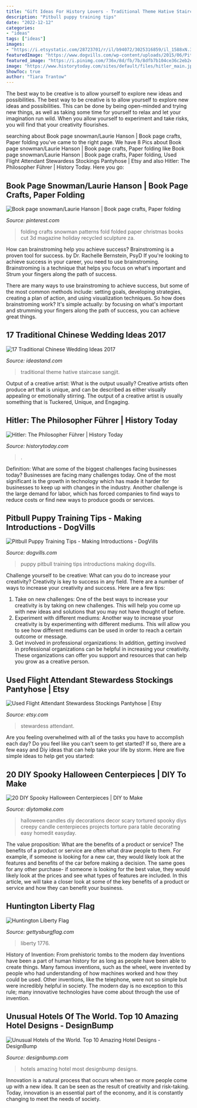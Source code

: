 ```yaml
---
title: "Gift Ideas For History Lovers - Traditional Theme Hative Staircase Sangjit"
description: "Pitbull puppy training tips"
date: "2022-12-12"
categories:
- "ideas"
tags: ["ideas"]
images:
- "https://i.etsystatic.com/28723701/r/il/b94072/3025316859/il_1588xN.3025316859_7qal.jpg"
featuredImage: "https://www.dogvills.com/wp-content/uploads/2015/06/Pitbull-Puppy-Training-Tips-ntroductions.jpg"
featured_image: "https://i.pinimg.com/736x/8d/fb/7b/8dfb7b104ce36c2eb2ea1e07ba566728--book-folding-folded-book-art.jpg"
image: "https://www.historytoday.com/sites/default/files/hitler_main.jpg"
ShowToc: true
author: "Tiara Trantow"
---
```



The best way to be creative is to allow yourself to explore new ideas and possibilities.
The best way to be creative is to allow yourself to explore new ideas and possibilities. This can be done by being open-minded and trying new things, as well as taking some time for yourself to relax and let your imagination run wild. When you allow yourself to experiment and take risks, you will find that your creativity flourishes.

	

		
searching about Book page snowman/Laurie Hanson | Book page crafts, Paper folding you've came to the right page. We have 8 Pics about Book page snowman/Laurie Hanson | Book page crafts, Paper folding like Book page snowman/Laurie Hanson | Book page crafts, Paper folding, Used Flight Attendant Stewardess Stockings Pantyhose | Etsy and also Hitler: The Philosopher Führer | History Today. Here you go:
		
    
## Book Page Snowman/Laurie Hanson | Book Page Crafts, Paper Folding

<img loading=lazy src="https://i.pinimg.com/736x/8d/fb/7b/8dfb7b104ce36c2eb2ea1e07ba566728--book-folding-folded-book-art.jpg" onerror="this.onerror=null;this.src='https://tse2.mm.bing.net/th?id=OIP.PhWFx2s0rqhZnGapG_o3BwHaJ3&amp;pid=15.1';" alt="Book page snowman/Laurie Hanson | Book page crafts, Paper folding">

_Source: pinterest.com_

>folding crafts snowman patterns fold folded paper christmas books cut 3d magazine holiday recycled sculpture za. 

	

How can brainstroming help you achieve success?
Brainstroming is a proven tool for success. by Dr. Rachelle Bernstein, PsyD
If you're looking to achieve success in your career, you need to use brainstroming. Brainstroming is a technique that helps you focus on what's important and Strum your fingers along the path of success.

There are many ways to use brainstroming to achieve success, but some of the most common methods include: setting goals, developing strategies, creating a plan of action, and using visualization techniques. So how does brainstroming work? It's simple actually: by focusing on what's important and strumming your fingers along the path of success, you can achieve great things.

    
## 17 Traditional Chinese Wedding Ideas 2017

<img loading=lazy src="https://ideastand.com/wp-content/uploads/2015/09/7-chinese-wedding-decoration-lamp.jpg" onerror="this.onerror=null;this.src='https://tse1.mm.bing.net/th?id=OIP.5QMx11TjwofrESvkVjcv8QHaJ4&amp;pid=15.1';" alt="17 Traditional Chinese Wedding Ideas 2017">

_Source: ideastand.com_

>traditional theme hative staircase sangjit. 

	

Output of a creative artist: What is the output usually?
Creative artists often produce art that is unique, and can be described as either visually appealing or emotionally stirring. The output of a creative artist is usually something that is Tuckered, Unique, and Engaging.

    
## Hitler: The Philosopher Führer | History Today

<img loading=lazy src="https://www.historytoday.com/sites/default/files/hitler_main.jpg" onerror="this.onerror=null;this.src='https://tse2.mm.bing.net/th?id=OIP.CmjtBhMlrVTg8QYW5-yNJwAAAA&amp;pid=15.1';" alt="Hitler: The Philosopher Führer | History Today">

_Source: historytoday.com_

>. 

	

Definition: What are some of the biggest challenges facing businesses today?
Businesses are facing many challenges today. One of the most significant is the growth in technology which has made it harder for businesses to keep up with changes in the industry. Another challenge is the large demand for labor, which has forced companies to find ways to reduce costs or find new ways to produce goods or services.

    
## Pitbull Puppy Training Tips - Making Introductions - DogVills

<img loading=lazy src="https://www.dogvills.com/wp-content/uploads/2015/06/Pitbull-Puppy-Training-Tips-ntroductions.jpg" onerror="this.onerror=null;this.src='https://tse3.mm.bing.net/th?id=OIP.Zh_tjtIC8VsgqJ4rOCIRDwHaLH&amp;pid=15.1';" alt="Pitbull Puppy Training Tips - Making Introductions - DogVills">

_Source: dogvills.com_

>puppy pitbull training tips introductions making dogvills. 

	

Challenge yourself to be creative: What can you do to increase your creativity?
Creativity is key to success in any field. There are a number of ways to increase your creativity and success. Here are a few tips: 
1. Take on new challenges: One of the best ways to increase your creativity is by taking on new challenges. This will help you come up with new ideas and solutions that you may not have thought of before. 
2. Experiment with different mediums: Another way to increase your creativity is by experimenting with different mediums. This will allow you to see how different mediums can be used in order to reach a certain outcome or message. 
3. Get involved in professional organizations: In addition, getting involved in professional organizations can be helpful in increasing your creativity. These organizations can offer you support and resources that can help you grow as a creative person.

    
## Used Flight Attendant Stewardess Stockings Pantyhose | Etsy

<img loading=lazy src="https://i.etsystatic.com/28723701/r/il/b94072/3025316859/il_1588xN.3025316859_7qal.jpg" onerror="this.onerror=null;this.src='https://tse3.mm.bing.net/th?id=OIP.CWIsEE7-HL0yc73bhxL0ZAHaJ3&amp;pid=15.1';" alt="Used Flight Attendant Stewardess Stockings Pantyhose | Etsy">

_Source: etsy.com_

>stewardess attendant. 

	

Are you feeling overwhelmed with all of the tasks you have to accomplish each day? Do you feel like you can't seem to get started? If so, there are a few easy and Diy ideas that can help take your life by storm. Here are five simple ideas to help get you started:

    
## 20 DIY Spooky Halloween Centerpieces | DIY To Make

<img loading=lazy src="http://www.diytomake.com/wp-content/uploads/2015/10/Tortured-Candles-DIY.jpg" onerror="this.onerror=null;this.src='https://tse4.mm.bing.net/th?id=OIP.je7ZnhGfgewzOKlcVxQn2QHaLE&amp;pid=15.1';" alt="20 DIY Spooky Halloween Centerpieces | DIY to Make">

_Source: diytomake.com_

>halloween candles diy decorations decor scary tortured spooky diys creepy candle centerpieces projects torture para table decorating easy homedit easyday. 

	

The value proposition: What are the benefits of a product or service?
The benefits of a product or service are often what draw people to them. For example, if someone is looking for a new car, they would likely look at the features and benefits of the car before making a decision. The same goes for any other purchase- if someone is looking for the best value, they would likely look at the prices and see what types of features are included. In this article, we will take a closer look at some of the key benefits of a product or service and how they can benefit your business.

    
## Huntington Liberty Flag

<img loading=lazy src="https://www.gettysburgflag.com/media/catalog/product/cache/2/thumbnail/1040x/040ec09b1e35df139433887a97daa66f/2/0/20201104_081839.jpg" onerror="this.onerror=null;this.src='https://tse2.mm.bing.net/th?id=OIP.U0M1_7oDqRYHFBgcyRpCfgHaNK&amp;pid=15.1';" alt="Huntington Liberty Flag">

_Source: gettysburgflag.com_

>liberty 1776. 

	

History of Invention: From prehistoric tombs to the modern day
Inventions have been a part of human history for as long as people have been able to create things. Many famous inventions, such as the wheel, were invented by people who had understanding of how machines worked and how they could be used. Other inventions, like the telephone, were not so simple but were incredibly helpful in society. The modern day is no exception to this rule; many innovative technologies have come about through the use of invention.

    
## Unusual Hotels Of The World. Top 10 Amazing Hotel Designs - DesignBump

<img loading=lazy src="https://designbump.com/wp-content/uploads/2017/02/amazing_hotels_featured.jpg" onerror="this.onerror=null;this.src='https://tse4.mm.bing.net/th?id=OIP.4gEtj6HymjGQYiBenRvIVQHaEK&amp;pid=15.1';" alt="Unusual Hotels of the World. Top 10 Amazing Hotel Designs - DesignBump">

_Source: designbump.com_

>hotels amazing hotel most designbump designs. 

	

Innovation is a natural process that occurs when two or more people come up with a new idea. It can be seen as the result of creativity and risk-taking. Today, innovation is an essential part of the economy, and it is constantly changing to meet the needs of society.

